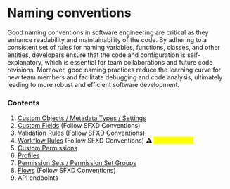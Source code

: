 # Naming conventions

Good naming conventions in software engineering are critical as they enhance readability and maintainability of the code. By adhering to a consistent set of rules for naming variables, functions, classes, and other entities, developers ensure that the code and configuration is self-explanatory, which is essential for team collaborations and future code revisions. Moreover, good naming practices reduce the learning curve for new team members and facilitate debugging and code analysis, ultimately leading to more robust and efficient software development.&#x20;

### Contents

1. [Custom Objects / Metadata Types / Settings](object-metadata-type-settings-conventions.md)
2. [Custom Fields](https://wiki.sfxd.org/books/best-practices/page/general-conventions) (Follow SFXD Conventions)
3. [Validation Rules](https://wiki.sfxd.org/books/best-practices/chapter/validation-rule-conventions) (Follow SFXD Conventions)
4. [Workflow Rules](https://wiki.sfxd.org/books/best-practices/chapter/workflow-conventions) (Follow SFXD Conventions) :warning: <mark style="color:yellow;">DEPRECATED</mark>
5. [Custom Permissions](custom-permissions-conventions.md)
6. [Profiles](profile-conventions.md)
7. [Permission Sets / Permission Set Groups](permission-set-group-conventions.md)
8. [Flows](https://wiki.sfxd.org/books/best-practices/page/flow-naming-conventions) (Follow SFXD Conventions)
9. API endpoints

